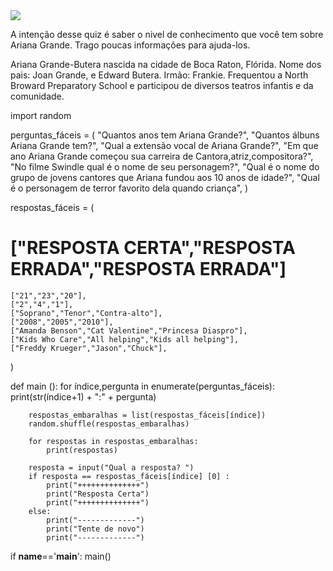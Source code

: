 <html>
<head>
<title><p><h1>Tudo sobre Ariana Grande</h1></p></title>
</head>
<img src="http://www.etonline.com/media/photo/2014/10/24107907/425_ariana_grande_lionneckl.jpg"/>
<body><p>A intenção desse quiz é saber o nivel de conhecimento que você tem sobre Ariana Grande. Trago poucas informações para ajuda-los.</p> 
<p>Ariana Grande-Butera nascida na cidade de Boca Raton, Flórida. Nome dos pais: Joan Grande, e Edward Butera. Irmão: Frankie. Frequentou a North Broward Preparatory School e participou de diversos teatros infantis e da comunidade.</p>
  
</body>





import random

perguntas_fáceis = (
    "Quantos anos tem Ariana Grande?",
    "Quantos álbuns Ariana Grande tem?",
    "Qual a extensão vocal de Ariana Grande?",
    "Em que ano Ariana Grande começou sua carreira de Cantora,atriz,compositora?",
    "No filme Swindle qual é o nome de seu personagem?",
    "Qual é o nome do grupo de jovens cantores que Ariana fundou aos 10 anos de idade?",
    "Qual é o personagem de terror favorito dela quando criança",
)

respostas_fáceis = (
# ["RESPOSTA CERTA","RESPOSTA ERRADA","RESPOSTA ERRADA"]
    ["21","23","20"],
    ["2","4","1"],
    ["Soprano","Tenor","Contra-alto"],
    ["2008","2005","2010"],
    ["Amanda Benson","Cat Valentine","Princesa Diaspro"],
    ["Kids Who Care","All helping","Kids all helping"],
    ["Freddy Krueger","Jason","Chuck"],
)

def main ():
    for índice,pergunta in enumerate(perguntas_fáceis):
        print(str(índice+1) + ":" + pergunta)

        respostas_embaralhas = list(respostas_fáceis[índice])
        random.shuffle(respostas_embaralhas)

        for respostas in respostas_embaralhas:
            print(respostas)

        resposta = input("Qual a resposta? ")
        if resposta == respostas_fáceis[índice] [0] :
            print("++++++++++++++")
            print("Resposta Certa")
            print("++++++++++++++")
        else:
            print("-------------")
            print("Tente de novo")
            print("-------------")

if __name__=='__main__':
     main()
